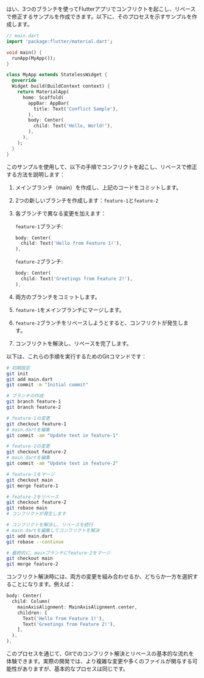 はい、3つのブランチを使ってFlutterアプリでコンフリクトを起こし、リベースで修正するサンプルを作成できます。以下に、そのプロセスを示すサンプルを作成します。



```dart
// main.dart
import 'package:flutter/material.dart';

void main() {
  runApp(MyApp());
}

class MyApp extends StatelessWidget {
  @override
  Widget build(BuildContext context) {
    return MaterialApp(
      home: Scaffold(
        appBar: AppBar(
          title: Text('Conflict Sample'),
        ),
        body: Center(
          child: Text('Hello, World!'),
        ),
      ),
    );
  }
}

```

このサンプルを使用して、以下の手順でコンフリクトを起こし、リベースで修正する方法を説明します：

1. メインブランチ（main）を作成し、上記のコードをコミットします。

2. 2つの新しいブランチを作成します：`feature-1`と`feature-2`

3. 各ブランチで異なる変更を加えます：

   `feature-1`ブランチ:
   ```dart
   body: Center(
     child: Text('Hello from Feature 1!'),
   ),
   ```

   `feature-2`ブランチ:
   ```dart
   body: Center(
     child: Text('Greetings from Feature 2!'),
   ),
   ```

4. 両方のブランチをコミットします。

5. `feature-1`をメインブランチにマージします。

6. `feature-2`ブランチをリベースしようとすると、コンフリクトが発生します。

7. コンフリクトを解決し、リベースを完了します。

以下は、これらの手順を実行するためのGitコマンドです：

```bash
# 初期設定
git init
git add main.dart
git commit -m "Initial commit"

# ブランチの作成
git branch feature-1
git branch feature-2

# feature-1の変更
git checkout feature-1
# main.dartを編集
git commit -am "Update text in feature-1"

# feature-2の変更
git checkout feature-2
# main.dartを編集
git commit -am "Update text in feature-2"

# feature-1をマージ
git checkout main
git merge feature-1

# feature-2をリベース
git checkout feature-2
git rebase main
# コンフリクトが発生します

# コンフリクトを解決し、リベースを続行
# main.dartを編集してコンフリクトを解決
git add main.dart
git rebase --continue

# 最終的に、mainブランチにfeature-2をマージ
git checkout main
git merge feature-2
```

コンフリクト解決時には、両方の変更を組み合わせるか、どちらか一方を選択することになります。例えば：

```dart
body: Center(
  child: Column(
    mainAxisAlignment: MainAxisAlignment.center,
    children: [
      Text('Hello from Feature 1!'),
      Text('Greetings from Feature 2!'),
    ],
  ),
),
```

このプロセスを通じて、Gitでのコンフリクト解決とリベースの基本的な流れを体験できます。実際の開発では、より複雑な変更や多くのファイルが関与する可能性がありますが、基本的なプロセスは同じです。